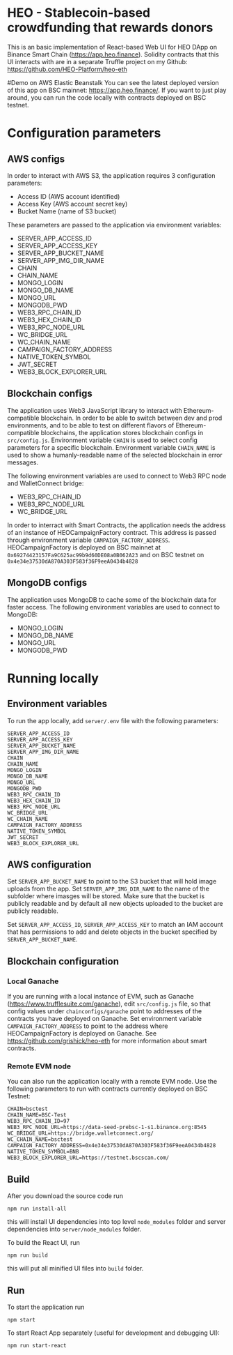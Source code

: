 # HEO - Stablecoin-based crowdfunding that rewards donors

This is an basic implementation of React-based Web UI for HEO DApp on Binance Smart Chain (https://app.heo.finance).
Solidity contracts that this UI interacts with are in a separate Truffle project on my Github: https://github.com/HEO-Platform/heo-eth

#Demo on AWS Elastic Beanstalk
You can see the latest deployed version of this app on BSC mainnet: https://app.heo.finance/.
If you want to just play around, you can run the code locally with contracts deployed on BSC testnet.

# Configuration parameters
## AWS configs
In order to interact with AWS S3, the application requires 3 configuration parameters:
 * Access ID (AWS account identified)
 * Access Key (AWS account secret key)
 * Bucket Name (name of S3 bucket)

These parameters are passed to the application via environment variables:
* SERVER_APP_ACCESS_ID
* SERVER_APP_ACCESS_KEY  
* SERVER_APP_BUCKET_NAME
* SERVER_APP_IMG_DIR_NAME
* CHAIN
* CHAIN_NAME
* MONGO_LOGIN
* MONGO_DB_NAME
* MONGO_URL
* MONGODB_PWD
* WEB3_RPC_CHAIN_ID
* WEB3_HEX_CHAIN_ID
* WEB3_RPC_NODE_URL
* WC_BRIDGE_URL
* WC_CHAIN_NAME
* CAMPAIGN_FACTORY_ADDRESS
* NATIVE_TOKEN_SYMBOL
* JWT_SECRET
* WEB3_BLOCK_EXPLORER_URL

## Blockchain configs
The application uses Web3 JavaScript library to interact with Ethereum-compatible blockchain.
In order to be able to switch between dev and prod environments, and to be able to test
on different flavors of Ethereum-compatible blockchains, the application stores
blockchain configs in `src/config.js`. Environment variable `CHAIN` is used
to select config parameters for a specific blockchain. Environment variable `CHAIN_NAME`
is used to show a humanly-readable name of the selected blockchain in error messages. 

The following environment variables are used to connect to Web3 RPC node and WalletConnect bridge:
* WEB3_RPC_CHAIN_ID
* WEB3_RPC_NODE_URL
* WC_BRIDGE_URL

In order to interract with Smart Contracts, the application needs the address of an instance of
HEOCampaignFactory contract. This address is passed through environment variable `CAMPAIGN_FACTORY_ADDRESS`.
HEOCampaignFactory is deployed on BSC mainnet at `0x69274423157Fa9C625ac99b9d60DE08a0B062A23`
and on BSC testnet on `0x4e34e37530dA870A303F583f36F9eeA0434b4828`

## MongoDB configs
The application uses MongoDB to cache some of the blockchain data for faster access. The following environment
variables are used to connect to MongoDB:
* MONGO_LOGIN
* MONGO_DB_NAME
* MONGO_URL
* MONGODB_PWD

# Running locally
## Environment variables
To run the app locally, add `server/.env` file with the following parameters:
```
SERVER_APP_ACCESS_ID
SERVER_APP_ACCESS_KEY
SERVER_APP_BUCKET_NAME
SERVER_APP_IMG_DIR_NAME
CHAIN
CHAIN_NAME
MONGO_LOGIN
MONGO_DB_NAME
MONGO_URL
MONGODB_PWD
WEB3_RPC_CHAIN_ID
WEB3_HEX_CHAIN_ID
WEB3_RPC_NODE_URL
WC_BRIDGE_URL
WC_CHAIN_NAME
CAMPAIGN_FACTORY_ADDRESS
NATIVE_TOKEN_SYMBOL
JWT_SECRET
WEB3_BLOCK_EXPLORER_URL
```
## AWS configuration
Set `SERVER_APP_BUCKET_NAME` to point to the S3 bucket that
will hold image uploads from the app. Set `SERVER_APP_IMG_DIR_NAME` to the name of the subfolder 
where imasges will be stored. Make sure that the bucket is publicly readable and by default all
new objects uploaded to the bucket are publicly readable.

Set `SERVER_APP_ACCESS_ID`, `SERVER_APP_ACCESS_KEY` to match an IAM account that has permissions to add and delete
objects in the bucket specified by `SERVER_APP_BUCKET_NAME`.  
 
## Blockchain configuration

### Local Ganache
If you are running with a local instance of EVM, such as Ganache (https://www.trufflesuite.com/ganache),
edit `src/config.js` file, so that config values under `chainconfigs/ganache` point to addresses of the contracts you
have deployed on Ganache. Set environment variable `CAMPAIGN_FACTORY_ADDRESS` to point to the address where
HEOCampaignFactory is deployed on Ganache. 
See https://github.com/grishick/heo-eth for more information about smart contracts.

### Remote EVM node
You can also run the application locally with a remote EVM node. Use the following parameters to run with 
contracts currently deployed on BSC Testnet:
```
CHAIN=bsctest
CHAIN_NAME=BSC-Test
WEB3_RPC_CHAIN_ID=97
WEB3_RPC_NODE_URL=https://data-seed-prebsc-1-s1.binance.org:8545
WC_BRIDGE_URL=https://bridge.walletconnect.org/
WC_CHAIN_NAME=bsctest
CAMPAIGN_FACTORY_ADDRESS=0x4e34e37530dA870A303F583f36F9eeA0434b4828
NATIVE_TOKEN_SYMBOL=BNB
WEB3_BLOCK_EXPLORER_URL=https://testnet.bscscan.com/
```

## Build
After you download the source code run 
```
npm run install-all
```
this will install UI dependencies into top level `node_modules` folder and server dependencies into `server/node_modules` folder.

To build the React UI, run
```
npm run build
```
this will put all minified UI files into `build` folder.

## Run
To start the application run
```
npm start
```
To start React App separately (useful for development and debugging UI):
```
npm run start-react
```